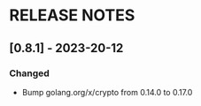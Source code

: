 # RELEASE NOTES

## [0.8.1] - 2023-20-12

### Changed

- Bump golang.org/x/crypto from 0.14.0 to 0.17.0

